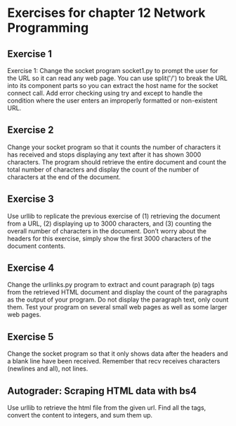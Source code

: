# Exercises for chapter 12 Network Programming 

## Exercise 1

Exercise 1: Change the socket program socket1.py to prompt the user for the URL so it can read any web page. You can use split('/') to break the URL into its component parts so you can extract the host name for the socket connect call. Add error checking using try and except to handle the condition where the user enters an improperly formatted or non-existent URL.

## Exercise 2

Change your socket program so that it counts the number of characters it has received and stops displaying any text after it has shown 3000 characters. The program should retrieve the entire document and count the total number of characters and display the count of the number of characters at the end of the document.

## Exercise 3

Use urllib to replicate the previous exercise of (1) retrieving the document from a URL, (2) displaying up to 3000 characters, and (3) counting the overall number of characters in the document. Don’t worry about the headers for this exercise, simply show the first 3000 characters of the document contents.

## Exercise 4

Change the urllinks.py program to extract and count paragraph (p) tags from the retrieved HTML document and display the count of the paragraphs as the output of your program. Do not display the paragraph text, only count them. Test your program on several small web pages as well as some larger web pages.

## Exercise 5

Change the socket program so that it only shows data after the headers and a blank line have been received. Remember that recv receives characters (newlines and all), not lines.

## Autograder: Scraping HTML data with bs4

Use urllib to retrieve the html file from the given url. Find all the <span> tags, convert the content to integers, and sum them up.
